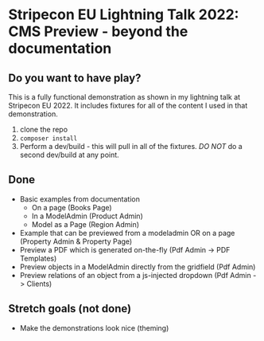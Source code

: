 # Stripecon EU Lightning Talk 2022: CMS Preview - beyond the documentation

## Do you want to have play?

This is a fully functional demonstration as shown in my lightning talk at Stripecon EU 2022.
It includes fixtures for all of the content I used in that demonstration.

1. clone the repo
1. `composer install`
1. Perform a dev/build - this will pull in all of the fixtures. _DO NOT_ do a second dev/build at any point.

## Done

- Basic examples from documentation
  - On a page (Books Page)
  - In a ModelAdmin (Product Admin)
  - Model as a Page (Region Admin)
- Example that can be previewed from a modeladmin OR on a page (Property Admin & Property Page)
- Preview a PDF which is generated on-the-fly (Pdf Admin -> PDF Templates)
- Preview objects in a ModelAdmin directly from the gridfield (Pdf Admin)
- Preview relations of an object from a js-injected dropdown (Pdf Admin -> Clients)

## Stretch goals (not done)

- Make the demonstrations look nice (theming)
